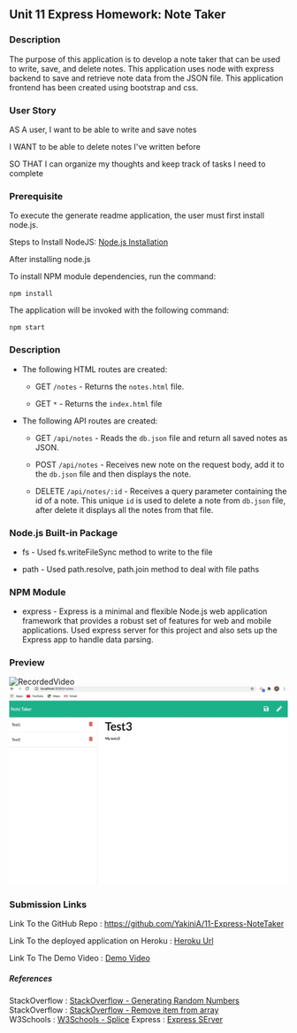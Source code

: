 ## Unit 11 Express Homework: Note Taker

### Description

The purpose of this application is to develop a note taker that can be used to write, save, and delete notes. This application uses node with express backend to save and retrieve note data from the JSON file. This application frontend has been created using bootstrap and css. 

### User Story

AS A user, I want to be able to write and save notes

I WANT to be able to delete notes I've written before

SO THAT I can organize my thoughts and keep track of tasks I need to complete

### Prerequisite

To execute the generate readme application, the user must first install node.js.

Steps to Install NodeJS: [Node.js Installation](https://docs.npmjs.com/downloading-and-installing-node-js-and-npm#windows-node-version-managers)

After installing node.js

To install NPM module dependencies, run the command:

```
npm install
```

The application will be invoked with the following command:

```
npm start
```

### Description

* The following HTML routes are created:

  * GET `/notes` - Returns the `notes.html` file.

  * GET `*`      - Returns the `index.html` file

* The following API routes are created:

  * GET `/api/notes`  - Reads the `db.json` file and return all saved notes as JSON.

  * POST `/api/notes` - Receives new note on the request body, add it to the `db.json` file and then displays the note.

  * DELETE `/api/notes/:id` - Receives a query parameter containing the id of a note. This unique `id` is used to delete a note from `db.json` file, after delete it displays all the notes from that file.


### Node.js Built-in Package

* fs -  Used fs.writeFileSync method to write to the file

* path - Used path.resolve, path.join method to deal with file paths


### NPM Module

* express - Express is a minimal and flexible Node.js web application framework that provides a robust set of features for web and mobile applications. Used express server for this project and also sets up the Express app to handle data parsing.

### Preview

![RecordedVideo](public/assets/Video.gif)
![Screenshot](public/assets/Screenshot.jpg)

### Submission Links

Link To the GitHub Repo : https://github.com/YakiniA/11-Express-NoteTaker

Link To the deployed application on Heroku : [Heroku Url](output/team.html)

Link To The Demo Video : [Demo Video](public/asstes/Video.gif)

##### References

StackOverflow : [StackOverflow - Generating Random Numbers](https://stackoverflow.com/questions/18806210/generating-non-repeating-random-numbers-in-js)<br/>
StackOverflow : [StackOverflow - Remove item from array](https://stackoverflow.com/questions/5767325/how-can-i-remove-a-specific-item-from-an-array)<br/>
W3Schools : [W3Schools - Splice](https://www.w3schools.com/jsref/jsref_splice.asp)
Express : [Express SErver](https://expressjs.com/)